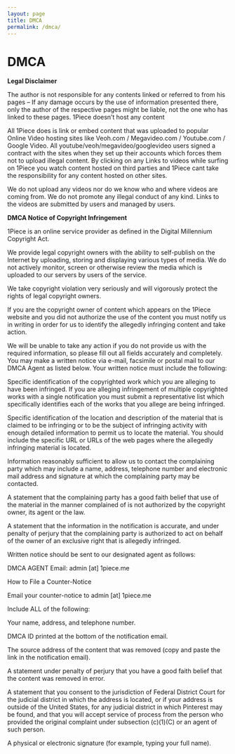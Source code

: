 ```yaml
---
layout: page
title: DMCA
permalink: /dmca/
---
```


<div class="content__inner"><div class="page"><h1 class="page__title">DMCA</h1><div class="page__body"><p><strong>Legal Disclaimer</strong></p>
<p>The author is not responsible for any contents linked or referred to from his pages – If any damage occurs by the use of information presented there, only the author of the respective pages might be liable, not the one who has linked to these pages. 1Piece doesn’t host any content</p>
<p>All 1Piece does is link or embed content that was uploaded to popular Online Video hosting sites like Veoh.com / Megavideo.com / Youtube.com / Google Video. All youtube/veoh/megavideo/googlevideo users signed a contract with the sites when they set up their accounts which forces them not to upload illegal content. By clicking on any Links to videos while surfing on 1Piece you watch content hosted on third parties and 1Piece cant take the responsibility for any content hosted on other sites.</p>
<p>We do not upload any videos nor do we know who and where videos are coming from. We do not promote any illegal conduct of any kind. Links to the videos are submitted by users and managed by users.</p>
<p><strong>DMCA Notice of Copyright Infringement</strong></p>
<p>1Piece is an online service provider as defined in the Digital Millennium Copyright Act.</p>
<p>We provide legal copyright owners with the ability to self-publish on the Internet by uploading, storing and displaying various types of media. We do not actively monitor, screen or otherwise review the media which is uploaded to our servers by users of the service.</p>
<p>We take copyright violation very seriously and will vigorously protect the rights of legal copyright owners.</p>
<p>If you are the copyright owner of content which appears on the 1Piece website and you did not authorize the use of the content you must notify us in writing in order for us to identify the allegedly infringing content and take action.</p>
<p>We will be unable to take any action if you do not provide us with the required information, so please fill out all fields accurately and completely. You may make a written notice via e-mail, facsimile or postal mail to our DMCA Agent as listed below. Your written notice must include the following:</p>
<p>Specific identification of the copyrighted work which you are alleging to have been infringed. If you are alleging infringement of multiple copyrighted works with a single notification you must submit a representative list which specifically identifies each of the works that you allege are being infringed.</p>
<p>Specific identification of the location and description of the material that is claimed to be infringing or to be the subject of infringing activity with enough detailed information to permit us to locate the material. You should include the specific URL or URLs of the web pages where the allegedly infringing material is located.</p>
<p>Information reasonably sufficient to allow us to contact the complaining party which may include a name, address, telephone number and electronic mail address and signature at which the complaining party may be contacted.</p>
<p>A statement that the complaining party has a good faith belief that use of the material in the manner complained of is not authorized by the copyright owner, its agent or the law.</p>
<p>A statement that the information in the notification is accurate, and under penalty of perjury that the complaining party is authorized to act on behalf of the owner of an exclusive right that is allegedly infringed.</p>
<p>Written notice should be sent to our designated agent as follows:</p>
<p>DMCA AGENT Email: admin [at] 1piece.me</p>
<p>How to File a Counter-Notice</p>
<p>Email your counter-notice to admin [at] 1piece.me</p>
<p>Include ALL of the following:</p>
<p>Your name, address, and telephone number.</p>
<p>DMCA ID printed at the bottom of the notification email.</p>
<p>The source address of the content that was removed (copy and paste the link in the notification email).</p>
<p>A statement under penalty of perjury that you have a good faith belief that the content was removed in error.</p>
<p>A statement that you consent to the jurisdiction of Federal District Court for the judicial district in which the address is located, or if your address is outside of the United States, for any judicial district in which Pinterest may be found, and that you will accept service of process from the person who provided the original complaint under subsection (c)(1)(C) or an agent of such person.</p>
<p>A physical or electronic signature (for example, typing your full name).</p></div></div></div>